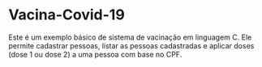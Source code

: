 # Vacina-Covid-19
Este é um exemplo básico de sistema de vacinação em linguagem C. Ele permite cadastrar pessoas, listar as pessoas cadastradas e aplicar doses (dose 1 ou dose 2) a uma pessoa com base no CPF. 
